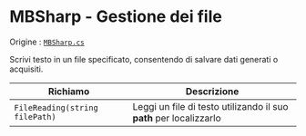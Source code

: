 # MBSharp - Gestione dei file

Origine : [`MBSharp.cs`](../../../.././MBSharp.cs)

Scrivi testo in un file specificato, consentendo di salvare dati generati o acquisiti.

| Richiamo | Descrizione |
|--------------------------|--------------|
| `FileReading(string filePath)` | Leggi un file di testo utilizando il suo **path** per localizzarlo|